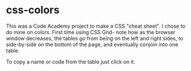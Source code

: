 # css-colors
This was a Code Academy project to make a CSS "cheat sheet". I chose to do mine on colors.
First time using CSS Grid- note how as the browser window decreases, the tables go from being on the left and right sides, to side-by-side on the bottom of the page, and eventually conjoin into one table.


To copy a name or code from the table just click on it.
